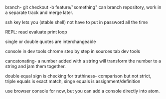 branch- git checkout -b feature/"something"
can branch repository, work in a separate track and merge later.

ssh key lets you (stable shell) not have to put in password all the time

REPL: read evaluate print loop

single or double quotes are interchangeable

console in dev tools chrome
step by step in sources tab dev tools

cancatonating- a number added with a string will transform the number to a string and jam them together.

double equal sign is checking for truthiness- comparison but not strict, triple equals is exact match, singe equals is assignment/definition

use browser console for now, but you can add a console directly into atom.
